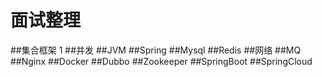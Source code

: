 # 面试整理
##集合框架
1
##并发
##JVM
##Spring
##Mysql
##Redis
##网络
##MQ
##Nginx
##Docker
##Dubbo
##Zookeeper
##SpringBoot
##SpringCloud